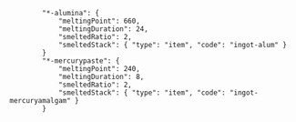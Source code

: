 ﻿```
        "*-alumina": {
            "meltingPoint": 660,
            "meltingDuration": 24,
            "smeltedRatio": 2,
            "smeltedStack": { "type": "item", "code": "ingot-alum" }
        }
        "*-mercurypaste": {
            "meltingPoint": 240,
            "meltingDuration": 8,
            "smeltedRatio": 2,
            "smeltedStack": { "type": "item", "code": "ingot-mercuryamalgam" }
        }
```